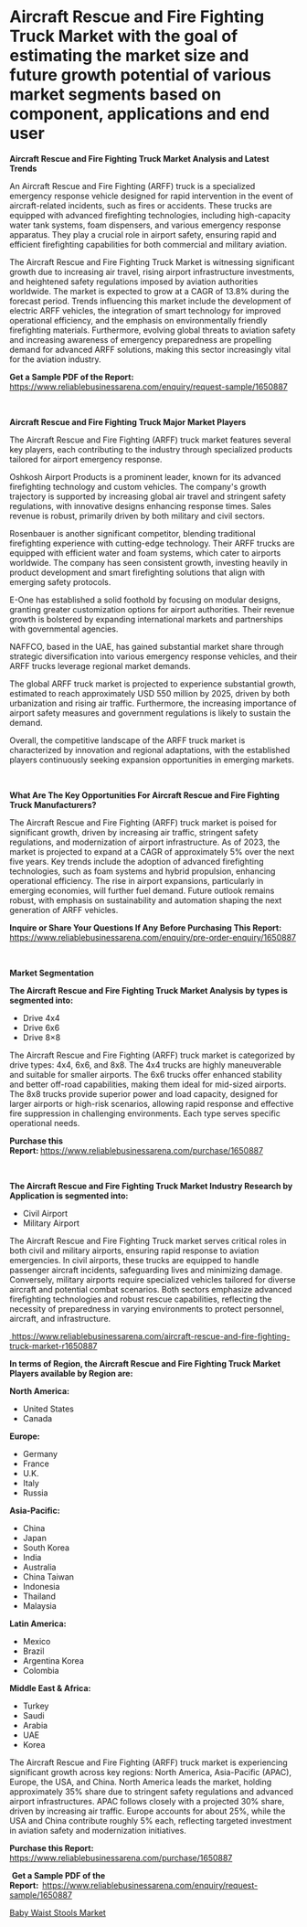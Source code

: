 <p><h1>Aircraft Rescue and Fire Fighting Truck Market with the goal of estimating the market size and future growth potential of various market segments based on component, applications and end user</h1></p><p><strong>Aircraft Rescue and Fire Fighting Truck Market Analysis and Latest Trends</strong></p>
<p><p>An Aircraft Rescue and Fire Fighting (ARFF) truck is a specialized emergency response vehicle designed for rapid intervention in the event of aircraft-related incidents, such as fires or accidents. These trucks are equipped with advanced firefighting technologies, including high-capacity water tank systems, foam dispensers, and various emergency response apparatus. They play a crucial role in airport safety, ensuring rapid and efficient firefighting capabilities for both commercial and military aviation.</p><p>The Aircraft Rescue and Fire Fighting Truck Market is witnessing significant growth due to increasing air travel, rising airport infrastructure investments, and heightened safety regulations imposed by aviation authorities worldwide. The market is expected to grow at a CAGR of 13.8% during the forecast period. Trends influencing this market include the development of electric ARFF vehicles, the integration of smart technology for improved operational efficiency, and the emphasis on environmentally friendly firefighting materials. Furthermore, evolving global threats to aviation safety and increasing awareness of emergency preparedness are propelling demand for advanced ARFF solutions, making this sector increasingly vital for the aviation industry.</p></p>
<p><strong>Get a Sample PDF of the Report:&nbsp;</strong> <a href="https://www.reliablebusinessarena.com/enquiry/request-sample/1650887?utm_campaign=3115&utm_medium=2&utm_source=Github&utm_content=ia&utm_term=23032025&utm_id=aircraft-rescue-and-fire-fighting-truck">https://www.reliablebusinessarena.com/enquiry/request-sample/1650887</a></p>
<p>&nbsp;</p>
<p><strong>Aircraft Rescue and Fire Fighting Truck Major Market Players</strong></p>
<p><p>The Aircraft Rescue and Fire Fighting (ARFF) truck market features several key players, each contributing to the industry through specialized products tailored for airport emergency response.</p><p>Oshkosh Airport Products is a prominent leader, known for its advanced firefighting technology and custom vehicles. The company's growth trajectory is supported by increasing global air travel and stringent safety regulations, with innovative designs enhancing response times. Sales revenue is robust, primarily driven by both military and civil sectors. </p><p>Rosenbauer is another significant competitor, blending traditional firefighting experience with cutting-edge technology. Their ARFF trucks are equipped with efficient water and foam systems, which cater to airports worldwide. The company has seen consistent growth, investing heavily in product development and smart firefighting solutions that align with emerging safety protocols. </p><p>E-One has established a solid foothold by focusing on modular designs, granting greater customization options for airport authorities. Their revenue growth is bolstered by expanding international markets and partnerships with governmental agencies. </p><p>NAFFCO, based in the UAE, has gained substantial market share through strategic diversification into various emergency response vehicles, and their ARFF trucks leverage regional market demands. </p><p>The global ARFF truck market is projected to experience substantial growth, estimated to reach approximately USD 550 million by 2025, driven by both urbanization and rising air traffic. Furthermore, the increasing importance of airport safety measures and government regulations is likely to sustain the demand.</p><p>Overall, the competitive landscape of the ARFF truck market is characterized by innovation and regional adaptations, with the established players continuously seeking expansion opportunities in emerging markets.</p></p>
<p>&nbsp;</p>
<p><strong>What Are The Key Opportunities For Aircraft Rescue and Fire Fighting Truck Manufacturers?</strong></p>
<p><p>The Aircraft Rescue and Fire Fighting (ARFF) truck market is poised for significant growth, driven by increasing air traffic, stringent safety regulations, and modernization of airport infrastructure. As of 2023, the market is projected to expand at a CAGR of approximately 5% over the next five years. Key trends include the adoption of advanced firefighting technologies, such as foam systems and hybrid propulsion, enhancing operational efficiency. The rise in airport expansions, particularly in emerging economies, will further fuel demand. Future outlook remains robust, with emphasis on sustainability and automation shaping the next generation of ARFF vehicles.</p></p>
<p><strong>Inquire or Share Your Questions If Any Before Purchasing This Report:</strong> <a href="https://www.reliablebusinessarena.com/enquiry/pre-order-enquiry/1650887?utm_campaign=3115&utm_medium=2&utm_source=Github&utm_content=ia&utm_term=23032025&utm_id=aircraft-rescue-and-fire-fighting-truck">https://www.reliablebusinessarena.com/enquiry/pre-order-enquiry/1650887</a></p>
<p>&nbsp;</p>
<p><strong>Market Segmentation</strong></p>
<p><strong>The Aircraft Rescue and Fire Fighting Truck Market Analysis by types is segmented into:</strong></p>
<p><ul><li>Drive 4x4</li><li>Drive 6x6</li><li>Drive 8×8</li></ul></p>
<p><p>The Aircraft Rescue and Fire Fighting (ARFF) truck market is categorized by drive types: 4x4, 6x6, and 8x8. The 4x4 trucks are highly maneuverable and suitable for smaller airports. The 6x6 trucks offer enhanced stability and better off-road capabilities, making them ideal for mid-sized airports. The 8x8 trucks provide superior power and load capacity, designed for larger airports or high-risk scenarios, allowing rapid response and effective fire suppression in challenging environments. Each type serves specific operational needs.</p></p>
<p><strong>Purchase this Report:&nbsp;</strong><a href="https://www.reliablebusinessarena.com/purchase/1650887?utm_campaign=3115&utm_medium=2&utm_source=Github&utm_content=ia&utm_term=23032025&utm_id=aircraft-rescue-and-fire-fighting-truck">https://www.reliablebusinessarena.com/purchase/1650887</a></p>
<p>&nbsp;</p>
<p><strong>The Aircraft Rescue and Fire Fighting Truck Market Industry Research by Application is segmented into:</strong></p>
<p><ul><li>Civil Airport</li><li>Military Airport</li></ul></p>
<p><p>The Aircraft Rescue and Fire Fighting Truck market serves critical roles in both civil and military airports, ensuring rapid response to aviation emergencies. In civil airports, these trucks are equipped to handle passenger aircraft incidents, safeguarding lives and minimizing damage. Conversely, military airports require specialized vehicles tailored for diverse aircraft and potential combat scenarios. Both sectors emphasize advanced firefighting technologies and robust rescue capabilities, reflecting the necessity of preparedness in varying environments to protect personnel, aircraft, and infrastructure.</p></p>
<p><a href="https://www.reliablebusinessarena.com/aircraft-rescue-and-fire-fighting-truck-market-r1650887?utm_campaign=3115&utm_medium=2&utm_source=Github&utm_content=ia&utm_term=23032025&utm_id=aircraft-rescue-and-fire-fighting-truck">&nbsp;https://www.reliablebusinessarena.com/aircraft-rescue-and-fire-fighting-truck-market-r1650887</a></p>
<p><strong>In terms of Region, the Aircraft Rescue and Fire Fighting Truck Market Players available by Region are:</strong></p>
<p>
    <p> <strong> North America: </strong>
        <ul>
            <li>United States</li>
            <li>Canada</li>
        </ul>
        </p> 
    <p> <strong> Europe: </strong>
        <ul>
            <li>Germany</li>
            <li>France</li>
            <li>U.K.</li>
            <li>Italy</li>
            <li>Russia</li>
        </ul>
        </p> 
    <p> <strong> Asia-Pacific: </strong>
        <ul>
            <li>China</li>
            <li>Japan</li>
            <li>South Korea</li>
            <li>India</li>
            <li>Australia</li>
            <li>China Taiwan</li>
            <li>Indonesia</li>
            <li>Thailand</li>
            <li>Malaysia</li>
        </ul>
        </p> 
    <p> <strong> Latin America: </strong>
        <ul>
            <li>Mexico</li>
            <li>Brazil</li>
            <li>Argentina Korea</li>
            <li>Colombia</li>
        </ul>
        </p> 
    <p> <strong> Middle East & Africa: </strong>
        <ul>
            <li>Turkey</li>
            <li>Saudi</li>
            <li>Arabia</li>
            <li>UAE</li>
            <li>Korea</li>
        </ul>
    </p>
    </p>
<p><p>The Aircraft Rescue and Fire Fighting (ARFF) truck market is experiencing significant growth across key regions: North America, Asia-Pacific (APAC), Europe, the USA, and China. North America leads the market, holding approximately 35% share due to stringent safety regulations and advanced airport infrastructures. APAC follows closely with a projected 30% share, driven by increasing air traffic. Europe accounts for about 25%, while the USA and China contribute roughly 5% each, reflecting targeted investment in aviation safety and modernization initiatives.</p></p>
<p><strong>Purchase this Report: </strong><a href="https://www.reliablebusinessarena.com/purchase/1650887?utm_campaign=3115&utm_medium=2&utm_source=Github&utm_content=ia&utm_term=23032025&utm_id=aircraft-rescue-and-fire-fighting-truck">https://www.reliablebusinessarena.com/purchase/1650887</a></p>
<p>&nbsp;<strong>Get a Sample PDF of the Report:&nbsp;&nbsp;</strong><a href="https://www.reliablebusinessarena.com/enquiry/request-sample/1650887?utm_campaign=3115&utm_medium=2&utm_source=Github&utm_content=ia&utm_term=23032025&utm_id=aircraft-rescue-and-fire-fighting-truck">https://www.reliablebusinessarena.com/enquiry/request-sample/1650887</a></p>
<p><strong></strong></p>
<p><p><a href="https://github.com/momossidram/Market-Research-Report-List-1/blob/main/baby-waist-stools-market.md?utm_campaign=3115&utm_medium=2&utm_source=Github&utm_content=ia&utm_term=23032025&utm_id=aircraft-rescue-and-fire-fighting-truck">Baby Waist Stools Market</a></p></p>